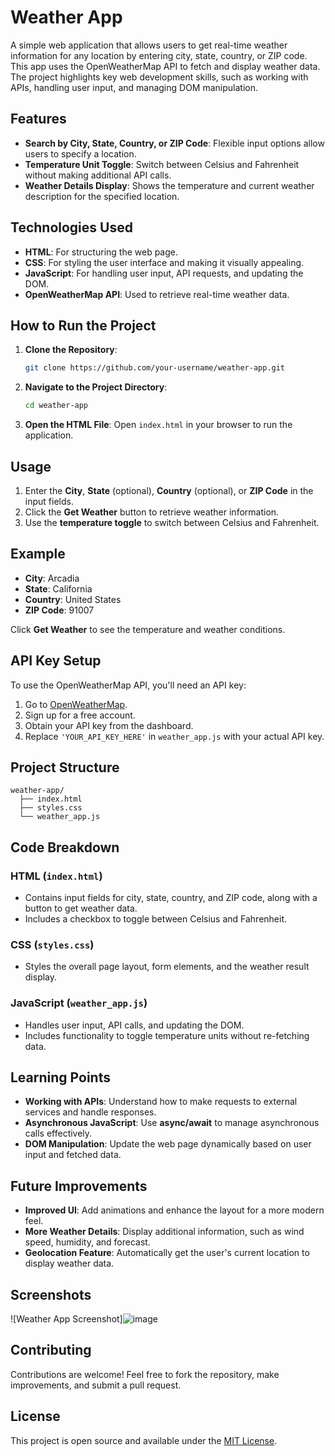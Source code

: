 # Weather App

A simple web application that allows users to get real-time weather information for any location by entering city, state, country, or ZIP code. This app uses the OpenWeatherMap API to fetch and display weather data. The project highlights key web development skills, such as working with APIs, handling user input, and managing DOM manipulation.

## Features
- **Search by City, State, Country, or ZIP Code**: Flexible input options allow users to specify a location.
- **Temperature Unit Toggle**: Switch between Celsius and Fahrenheit without making additional API calls.
- **Weather Details Display**: Shows the temperature and current weather description for the specified location.

## Technologies Used
- **HTML**: For structuring the web page.
- **CSS**: For styling the user interface and making it visually appealing.
- **JavaScript**: For handling user input, API requests, and updating the DOM.
- **OpenWeatherMap API**: Used to retrieve real-time weather data.

## How to Run the Project

1. **Clone the Repository**:
   ```sh
   git clone https://github.com/your-username/weather-app.git
   ```
2. **Navigate to the Project Directory**:
   ```sh
   cd weather-app
   ```
3. **Open the HTML File**:
   Open `index.html` in your browser to run the application.

## Usage
1. Enter the **City**, **State** (optional), **Country** (optional), or **ZIP Code** in the input fields.
2. Click the **Get Weather** button to retrieve weather information.
3. Use the **temperature toggle** to switch between Celsius and Fahrenheit.

## Example
- **City**: Arcadia
- **State**: California
- **Country**: United States
- **ZIP Code**: 91007

Click **Get Weather** to see the temperature and weather conditions.

## API Key Setup
To use the OpenWeatherMap API, you'll need an API key:
1. Go to [OpenWeatherMap](https://openweathermap.org/api).
2. Sign up for a free account.
3. Obtain your API key from the dashboard.
4. Replace `'YOUR_API_KEY_HERE'` in `weather_app.js` with your actual API key.

## Project Structure
```
weather-app/
  ├── index.html
  ├── styles.css
  └── weather_app.js
```

## Code Breakdown
### HTML (`index.html`)
- Contains input fields for city, state, country, and ZIP code, along with a button to get weather data.
- Includes a checkbox to toggle between Celsius and Fahrenheit.

### CSS (`styles.css`)
- Styles the overall page layout, form elements, and the weather result display.

### JavaScript (`weather_app.js`)
- Handles user input, API calls, and updating the DOM.
- Includes functionality to toggle temperature units without re-fetching data.

## Learning Points
- **Working with APIs**: Understand how to make requests to external services and handle responses.
- **Asynchronous JavaScript**: Use **async/await** to manage asynchronous calls effectively.
- **DOM Manipulation**: Update the web page dynamically based on user input and fetched data.

## Future Improvements
- **Improved UI**: Add animations and enhance the layout for a more modern feel.
- **More Weather Details**: Display additional information, such as wind speed, humidity, and forecast.
- **Geolocation Feature**: Automatically get the user's current location to display weather data.

## Screenshots
![Weather App Screenshot]![image](https://github.com/user-attachments/assets/5dfb7588-8a51-48b8-85a1-8b44b1c0f62b)


## Contributing
Contributions are welcome! Feel free to fork the repository, make improvements, and submit a pull request.

## License
This project is open source and available under the [MIT License](LICENSE).

